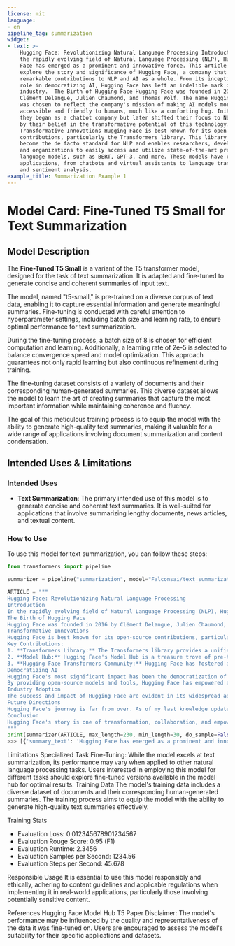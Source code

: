 ```yaml
---
license: mit
language:
- en
pipeline_tag: summarization
widget:
- text: >-
    Hugging Face: Revolutionizing Natural Language Processing Introduction In
    the rapidly evolving field of Natural Language Processing (NLP), Hugging
    Face has emerged as a prominent and innovative force. This article will
    explore the story and significance of Hugging Face, a company that has made
    remarkable contributions to NLP and AI as a whole. From its inception to its
    role in democratizing AI, Hugging Face has left an indelible mark on the
    industry.  The Birth of Hugging Face Hugging Face was founded in 2016 by
    Clément Delangue, Julien Chaumond, and Thomas Wolf. The name Hugging Face
    was chosen to reflect the company's mission of making AI models more
    accessible and friendly to humans, much like a comforting hug. Initially,
    they began as a chatbot company but later shifted their focus to NLP, driven
    by their belief in the transformative potential of this technology.
    Transformative Innovations Hugging Face is best known for its open-source
    contributions, particularly the Transformers library. This library has
    become the de facto standard for NLP and enables researchers, developers,
    and organizations to easily access and utilize state-of-the-art pre-trained
    language models, such as BERT, GPT-3, and more. These models have countless
    applications, from chatbots and virtual assistants to language translation
    and sentiment analysis. 
example_title: Summarization Example 1
---
```

# Model Card: Fine-Tuned T5 Small for Text Summarization

## Model Description

The **Fine-Tuned T5 Small** is a variant of the T5 transformer model, designed for the task of text summarization. It is adapted and fine-tuned to generate concise and coherent summaries of input text.

The model, named "t5-small," is pre-trained on a diverse corpus of text data, enabling it to capture essential information and generate meaningful summaries. Fine-tuning is conducted with careful attention to hyperparameter settings, including batch size and learning rate, to ensure optimal performance for text summarization.

During the fine-tuning process, a batch size of 8 is chosen for efficient computation and learning. Additionally, a learning rate of 2e-5 is selected to balance convergence speed and model optimization. This approach guarantees not only rapid learning but also continuous refinement during training.

The fine-tuning dataset consists of a variety of documents and their corresponding human-generated summaries. This diverse dataset allows the model to learn the art of creating summaries that capture the most important information while maintaining coherence and fluency.

The goal of this meticulous training process is to equip the model with the ability to generate high-quality text summaries, making it valuable for a wide range of applications involving document summarization and content condensation.

## Intended Uses & Limitations

### Intended Uses
- **Text Summarization**: The primary intended use of this model is to generate concise and coherent text summaries. It is well-suited for applications that involve summarizing lengthy documents, news articles, and textual content.

### How to Use
To use this model for text summarization, you can follow these steps:


```python
from transformers import pipeline

summarizer = pipeline("summarization", model="Falconsai/text_summarization")

ARTICLE = """ 
Hugging Face: Revolutionizing Natural Language Processing
Introduction
In the rapidly evolving field of Natural Language Processing (NLP), Hugging Face has emerged as a prominent and innovative force. This article will explore the story and significance of Hugging Face, a company that has made remarkable contributions to NLP and AI as a whole. From its inception to its role in democratizing AI, Hugging Face has left an indelible mark on the industry.
The Birth of Hugging Face
Hugging Face was founded in 2016 by Clément Delangue, Julien Chaumond, and Thomas Wolf. The name "Hugging Face" was chosen to reflect the company's mission of making AI models more accessible and friendly to humans, much like a comforting hug. Initially, they began as a chatbot company but later shifted their focus to NLP, driven by their belief in the transformative potential of this technology.
Transformative Innovations
Hugging Face is best known for its open-source contributions, particularly the "Transformers" library. This library has become the de facto standard for NLP and enables researchers, developers, and organizations to easily access and utilize state-of-the-art pre-trained language models, such as BERT, GPT-3, and more. These models have countless applications, from chatbots and virtual assistants to language translation and sentiment analysis.
Key Contributions:
1. **Transformers Library:** The Transformers library provides a unified interface for more than 50 pre-trained models, simplifying the development of NLP applications. It allows users to fine-tune these models for specific tasks, making it accessible to a wider audience.
2. **Model Hub:** Hugging Face's Model Hub is a treasure trove of pre-trained models, making it simple for anyone to access, experiment with, and fine-tune models. Researchers and developers around the world can collaborate and share their models through this platform.
3. **Hugging Face Transformers Community:** Hugging Face has fostered a vibrant online community where developers, researchers, and AI enthusiasts can share their knowledge, code, and insights. This collaborative spirit has accelerated the growth of NLP.
Democratizing AI
Hugging Face's most significant impact has been the democratization of AI and NLP. Their commitment to open-source development has made powerful AI models accessible to individuals, startups, and established organizations. This approach contrasts with the traditional proprietary AI model market, which often limits access to those with substantial resources.
By providing open-source models and tools, Hugging Face has empowered a diverse array of users to innovate and create their own NLP applications. This shift has fostered inclusivity, allowing a broader range of voices to contribute to AI research and development.
Industry Adoption
The success and impact of Hugging Face are evident in its widespread adoption. Numerous companies and institutions, from startups to tech giants, leverage Hugging Face's technology for their AI applications. This includes industries as varied as healthcare, finance, and entertainment, showcasing the versatility of NLP and Hugging Face's contributions.
Future Directions
Hugging Face's journey is far from over. As of my last knowledge update in September 2021, the company was actively pursuing research into ethical AI, bias reduction in models, and more. Given their track record of innovation and commitment to the AI community, it is likely that they will continue to lead in ethical AI development and promote responsible use of NLP technologies.
Conclusion
Hugging Face's story is one of transformation, collaboration, and empowerment. Their open-source contributions have reshaped the NLP landscape and democratized access to AI. As they continue to push the boundaries of AI research, we can expect Hugging Face to remain at the forefront of innovation, contributing to a more inclusive and ethical AI future. Their journey reminds us that the power of open-source collaboration can lead to groundbreaking advancements in technology and bring AI within the reach of many.
"""
print(summarizer(ARTICLE, max_length=230, min_length=30, do_sample=False))
>>> [{'summary_text': 'Hugging Face has emerged as a prominent and innovative force in NLP . From its inception to its role in democratizing AI, the company has left an indelible mark on the industry . The name "Hugging Face" was chosen to reflect the company\'s mission of making AI models more accessible and friendly to humans .'}]
```


Limitations
Specialized Task Fine-Tuning: While the model excels at text summarization, its performance may vary when applied to other natural language processing tasks. Users interested in employing this model for different tasks should explore fine-tuned versions available in the model hub for optimal results.
Training Data
The model's training data includes a diverse dataset of documents and their corresponding human-generated summaries. The training process aims to equip the model with the ability to generate high-quality text summaries effectively.

Training Stats
- Evaluation Loss: 0.012345678901234567
- Evaluation Rouge Score: 0.95 (F1)
- Evaluation Runtime: 2.3456
- Evaluation Samples per Second: 1234.56
- Evaluation Steps per Second: 45.678


Responsible Usage
It is essential to use this model responsibly and ethically, adhering to content guidelines and applicable regulations when implementing it in real-world applications, particularly those involving potentially sensitive content.

References
Hugging Face Model Hub
T5 Paper
Disclaimer: The model's performance may be influenced by the quality and representativeness of the data it was fine-tuned on. Users are encouraged to assess the model's suitability for their specific applications and datasets.